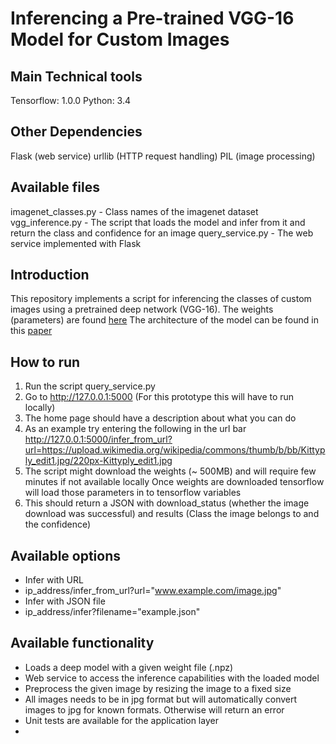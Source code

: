 # Inferencing a Pre-trained VGG-16 Model for Custom Images

## Main Technical tools
Tensorflow: 1.0.0
Python: 3.4

## Other Dependencies
Flask (web service)
urllib (HTTP request handling)
PIL (image processing)

## Available files
imagenet_classes.py - Class names of the imagenet dataset
vgg_inference.py - The script that loads the model and infer from it and return the class and confidence for an image
query_service.py - The web service implemented with Flask

## Introduction
This repository implements a script for inferencing the classes of custom images using a pretrained deep network (VGG-16). The weights (parameters) are found [here](https://www.cs.toronto.edu/~frossard/post/vgg16/)
The architecture of the model can be found in this [paper](https://arxiv.org/pdf/1409.1556.pdf)

## How to run
1. Run the script query_service.py 
2. Go to http://127.0.0.1:5000 (For this prototype this will have to run locally)
3. The home page should have a description about what you can do
4. As an example try entering the following in the url bar http://127.0.0.1:5000/infer_from_url?url=https://upload.wikimedia.org/wikipedia/commons/thumb/b/bb/Kittyply_edit1.jpg/220px-Kittyply_edit1.jpg
5. The script might download the weights (~ 500MB) and will require few minutes if not available locally Once weights are downloaded tensorflow will load those parameters in to tensorflow variables
6. This should return a JSON with download_status (whether the image download was successful) and results (Class the image belongs to and the confidence)

## Available options
* Infer with URL
 * ip_address/infer_from_url?url="www.example.com/image.jpg"
* Infer with JSON file
 * ip_address/infer?filename="example.json"

## Available functionality
* Loads a deep model with a given weight file (.npz)
* Web service to access the inference capabilities with the loaded model
* Preprocess the given image by resizing the image to a fixed size
* All images needs to be in jpg format but will automatically convert images to jpg for known formats. Otherwise will return an error
* Unit tests are available for the application layer
* 
